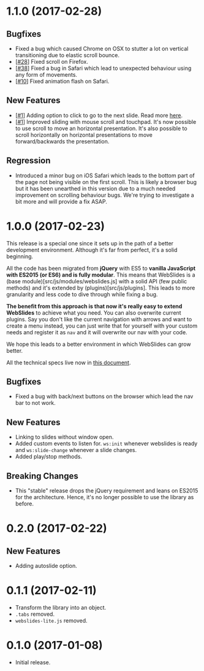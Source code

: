 # 1.1.0 (2017-02-28)

## Bugfixes

- Fixed a bug which caused Chrome on OSX to stutter a lot on vertical transitioning due to elastic scroll bounce.
- [[#28](https://github.com/jlantunez/webslides/issues/28)] Fixed scroll on Firefox.
- [[#38](https://github.com/jlantunez/webslides/issues/38)] Fixed a bug in Safari which lead to unexpected behaviour using any form of movements.
- [[#10](https://github.com/jlantunez/webslides/issues/10)] Fixed animation flash on Safari.

## New Features

- [[#1](https://github.com/jlantunez/webslides/issues/1)] Adding option to click to go to the next slide. Read more [here](https://github.com/jlantunez/webslides/blob/master/docs/click-to-nav.md).
- [[#1](https://github.com/jlantunez/webslides/issues/1)] Improved sliding with mouse scroll and touchpad. It's now possible to use scroll to move an horizontal presentation.
It's also possible to scroll horizontally on horizontal presentations to move forward/backwards the presentation.

## Regression

- Introduced a minor bug on iOS Safari which leads to the bottom part of the page not being visible on the first scroll. This is likely a browser bug but it has been unearthed in this version due to a much needed improvement on scrolling behaviour bugs. We're trying to investigate a bit more and will provide a fix ASAP.

# 1.0.0 (2017-02-23)

This release is a special one since it sets up in the path of a better development environment. Although it's far from
perfect, it's a solid beginning. 

All the code has been migrated from **jQuery** with ES5 to **vanilla JavaScript with ES2015 (or ES6) and is fully modular**. 
This means that WebSlides is a (base module)[src/js/modules/webslides.js] with a solid API (few public methods) and 
it's extended by (plugins)[src/js/plugins]. This leads to more granularity and less code to dive through while fixing a
bug. 

**The benefit from this approach is that now it's really easy to extend WebSlides** to achieve what you need. You can also
overwrite current plugins. Say you don't like the current navigation with arrows and want to create a menu instead, you
can just write that for yourself with your custom needs and register it as `nav` and it will overwrite our nav with
your code.

We hope this leads to a better environment in which WebSlides can grow better. 

All the technical specs live now in [this document](docs/technical.md).

## Bugfixes

- Fixed a bug with back/next buttons on the browser which lead the nav bar to not work.

## New Features

- Linking to slides without window open.
- Added custom events to listen for. `ws:init` whenever webslides is ready and `ws:slide-change` whenever a slide changes.
- Added play/stop methods.

## Breaking Changes

- This "stable" release drops the jQuery requirement and leans on ES2015 for the architecture. Hence, it's no longer possible
to use the library as before.

# 0.2.0 (2017-02-22)

## New Features

- Adding autoslide option.

# 0.1.1 (2017-02-11)

- Transform the library into an object.
- `.tabs` removed.
- `webslides-lite.js` removed.

# 0.1.0 (2017-01-08)

- Initial release.
